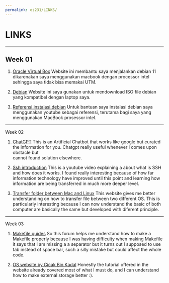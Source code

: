 ```yaml
---
permalink: os231/LINKS/
---
```


# LINKS
---
## Week 01
1. [Oracle Virtual Box](https://www.virtualbox.org/wiki/Downloads)
    Website ini membantu saya menjalankan debian 11 dikarenakan saya menggunakan macbook dengan processor intel sehingga saya tidak bisa memakai UTM.
    
2. [Debian](https://www.debian.org/download)
    Website ini saya gunakan untuk mendownload ISO file debian yang kompatibel dengan laptop saya.
    
3. [Referensi instalasi debian](https://www.youtube.com/watch?v=Wm9sf67mn7k)
    Untuk bantuan saya instalasi debian saya menggunakan youtube sebagai referensi, terutama bagi saya yang menggunakan MacBook prosessor intel.
---
Week 02
1. [ChatGPT](https://chat.openai.com/chat)
    This is an Artificial Chatbot that works like google but curated the information for you. Chatgpt really useful whenever I comes upon obstacle but     
    cannot found solution elsewhere.

2. [Ssh introduction](https://www.youtube.com/watch?v=qWKK_PNHnnA)
    This is a youtube video explaining a about what is SSH and how does it works. I found really interesting because of how far information technology have
    improved until this point and learning how information are being transferred in much more deeper level.
    
3. [Transfer folder between Mac and Linux](https://medium.com/macoclock/share-folder-between-macos-and-ubuntu-4ce84fb5c1ad)
    This website gives me better understanding on how to transfer file between two different OS. This is particularly interesting because I can now
    understand the basic of both computer are basically the same but developed with diferent principle.
---
Week 03
1. [Makefile guides](https://stackoverflow.com/questions/9580566/missing-separator-in-makefile)
   So this forum helps me understand how to make a Makefile properly because I was having difficulty when making Makefile it says that I am missing a 
   a separator but it turns out I supposed to use tab instead of space bar, such a silly mistake but could affect the whole code.

2. [OS website by Cicak Bin Kadal](https://doit.vlsm.org/015.html)
    Honestly the tutorial offered in the website already covered most of what I must do, and I can understand how to make external storage better :).
